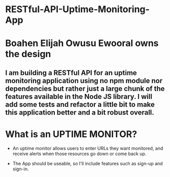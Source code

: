 # RESTful-API-Uptime-Monitoring-App
# Boahen Elijah Owusu Ewooral owns the design 

## I am building a RESTful API for an uptime monitoring application using no npm module nor dependencies but rather just a large chunk of the features available in the Node JS library. I will add some tests and refactor a little bit to make this application better and a bit robust overall.

# What is an UPTIME MONITOR?
* An uptime monitor allows users to enter URLs they want monitored, and receive alerts when those resources go down or come back up. 

* The App should be useable, so I'll include features such as sign-up and sign-in.